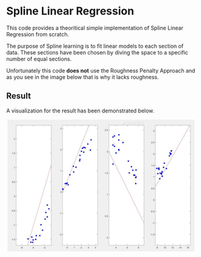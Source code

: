 # Spline Linear Regression

This code provides a theoritical simple implementation of Spline Linear Regression from scratch.

The purpose of Spline learning is to fit linear models to each section of data. These sections have been chosen by diving the space to a specific number of equal sections.

Unfortunately this code **does not** use the Roughness Penalty Approach and as you see in the image below that is why it lacks roughness.


## Result
A visualization for the result has been demonstrated below.

<img src="spline_res.JPG" width="500">
